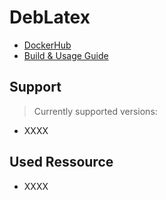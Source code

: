 # DebLatex

- [DockerHub](https://hub.docker.com/r/sweisgerber/deblatex)
- [Build & Usage Guide](build-instructions.md)

## Support 

> Currently supported versions:

- XXXX

## Used Ressource

- XXXX
